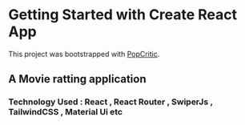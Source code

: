 # Getting Started with Create React App

This project was bootstrapped with [PopCritic](https://pop-critic.web.app).

## A Movie ratting application
### Technology Used : React , React Router , SwiperJs , TailwindCSS , Material Ui etc

